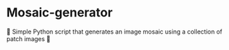 # Mosaic-generator
🐍 Simple Python script that generates an image mosaic using a collection of patch images 🐍
